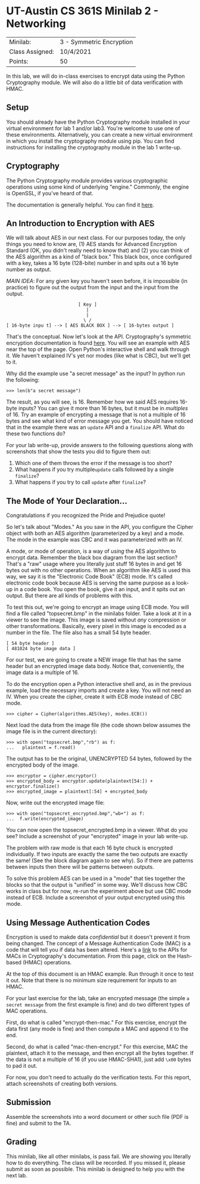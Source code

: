 # UT-Austin CS 361S Minilab 2 - Networking

|||
|---|---|
| Minilab: | 3 - Symmetric Encryption |
| Class Assigned: | 10/4/2021 |
| Points: | 50 |

In this lab, we will do in-class exercises to encrypt data using the Python Cryptography
module. We will also do a little bit of data verification with HMAC.

## Setup

You should already have the Python Cryptography module
installed in your virtual environment for lab 1 and/or lab3. You're welcome
to use one of these environments.
Alternatively, you can create a new virtual
environment in which you install the cryptography module using pip. You can
find instructions for installing the cryptography module in the lab 1 write-up.


## Cryptography

The Python Cryptography module provides various cryptographic operations using
some kind of underlying "engine." Commonly, the engine is OpenSSL, if you've heard
of that.

The documentation is generally helpful. You can find it [here](https://cryptography.io/en/latest/).


## An Introduction to Encryption with AES

We will talk about AES in our next class. For our purposes today, the only things you need
to know are, (1) AES stands for Advanced Encryption Standard (OK, you didn't really need
to know that) and (2) you can think of the AES algorithm as a kind of "black box." This 
black box, once configured with a key, takes a 16 byte (128-bite) number in and spits out
a 16 byte number as output.

*MAIN IDEA*: For any given key you haven't seen before, it is impossible (in practice) to
figure out the output from the input and the input from the output.

                               [ Key ]
                                  |
                                  |
                                 \ /
    [ 16-byte inpu t] --> [ AES BLACK BOX ] --> [ 16-bytes output ]
    
That's the conceptual. Now let's look at the API. Cryptography's symmetric encryption
documentation is found [here](https://cryptography.io/en/latest/hazmat/primitives/symmetric-encryption/).
You will see an example with AES near the top of the page. Open Python's interactive shell
and walk through it. We haven't explained IV's yet nor modes (like what is CBC), but we'll get 
to it.

Why did the example use "a secret message" as the input? In python run the following:

    >>> len(b"a secret message")
    
The result, as you will see, is 16. Remember how we said AES requires 16-byte inputs? You can give
it more than 16 bytes, but it must be in *multiples* of 16. Try an example of encrypting a message
that is not a multiple of 16 bytes and see what kind of error message you get. You should have noticed
that in the example there was an `update` API and a `finalize` API. What do these two functions do?

For your lab write-up, provide answers to the following questions along with screenshots
that show the tests you did to figure them out:

1. Which one of them throws the error if the message is too short? 
1. What happens if you try multiple`update` calls followed by a single `finalize`? 
1. What happens if you try to call `update` after `finalize`?

## The Mode of Your Declaration...

Congratulations if you recognized the Pride and Prejudice quote!

So let's talk about "Modes." As you saw in the API, you configure the Cipher object with both
an AES algorithm (parameterized by a key) and a mode. The mode in the example was CBC and it was
parameterized with an IV.

A mode, or mode of operation, is a way of *using* the AES algorithm to encrypt data. Remember
the black box diagram from the last section? That's a "raw" usage where you literally just stuff
16 bytes in and get 16 bytes out with no other operations. When an algorithm like AES is used this
way, we say it is the "Electronic Code Book" (ECB) mode. It's called electronic code book because
AES is serving the same purpose as a look-up in a code book. You open the book, give it an
input, and it spits out an output. But there are all kinds of problems with this.

To test this out, we're going to encrypt an image using ECB mode. You will find a file called
"topsecret.bmp" in the minilabs folder. Take a look at it in a viewer to see the image. This
image is saved without *any* compression or other transformations. Basically, every pixel in this
image is encoded as a number in the file. The file also has a small 54 byte header.

    [ 54 byte header ]
    [ 481024 byte image data ]
    
For our test, we are going to create a NEW image file that has the same header but an
encrypted image data body. Notice that, conveniently, the image data is a multiple of 16.

To do the encryption open a Python interactive shell and, as in the previous example, 
load the necessary imports and create a key. You will not need an IV. When you create the
cipher, create it with ECB mode instead of CBC mode.

    >>> cipher = Cipher(algorithms.AES(key), modes.ECB())
    
Next load the data from the image file (the code shown below assumes the image
file is in the current directory):

    >>> with open("topsecret.bmp","rb") as f:
    ...   plaintext = f.read()
    
The output has to be the original, UNENCRYPTED 54 bytes, followed by the encrypted
body of the image.

    >>> encryptor = cipher.encryptor()
    >>> encrypted_body = encryptor.update(plaintext[54:]) + encryptor.finalize()
    >>> encrypted_image = plaintext[:54] + encrypted_body
    
Now, write out the encrypted image file:

    >>> with open("topsecret_encrypted.bmp","wb+") as f:
    ...  f.write(encrypted_image)
    
You can now open the topsecret_encrypted.bmp in a viewer. What do you see? Include
a screenshot of your "encrypted" image in your lab write-up.

The problem with raw mode is that each 16 byte chuck is encrypted individually.
If two inputs are exactly the same the two outputs are exactly the same! (See
the block diagram again to see why). So if there are patterns between inputs
then there will be patterns between outputs.

To solve this problem AES can be used in a "mode" that ties together the blocks
so that the output is "unified" in some way. We'll discuss how CBC works in class
but for now, re-run the experiment above but use CBC mode instead of ECB. Include
a screenshot of your output encrypted using this mode.

## Using Message Authentication Codes
Encryption is used to makde data *confidential* but it doesn't prevent it 
from being changed. The concept of a Message Authentication Code (MAC)
is a code that will tell you if data has been altered. Here's a [link](https://cryptography.io/en/latest/hazmat/primitives/mac/)
to the APIs for MACs in Cryptography's documentation. From this page,
click on the Hash-based (HMAC) operations.

At the top of this document is an HMAC example. Run through it once
to test it out. Note that there is no minimum size requirement
for inputs to an HMAC.

For your last exercise for the lab, take an encrypted message (the simple
`a secret message` from the first example is fine) and do two different
types of MAC operations.

First, do what is called "encrypt-then-mac." For this exercise, encrypt
the data first (any mode is fine) and then compute a MAC and append it
to the end.

Second, do what is called "mac-then-encrypt." For this exercise,
MAC the plaintext, attach it to the message, and then encrypt all the
bytes together. If the data is not a multiple of 16 (if you use HMAC-SHA1),
just add `\x00` bytes to pad it out.

For now, you don't need to actually do the verification tests. For
this report, attach screenshots of creating both versions.

## Submission
Assemble the screenshots into a word document or
other such file (PDF is fine) and submit to the TA.

## Grading
This minilab, like all other minilabs, is pass fail. We are showing
you literally how to do everything. The class will be recorded. If
you missed it, please submit as soon as possible. This minilab is
designed to help you with the next lab.